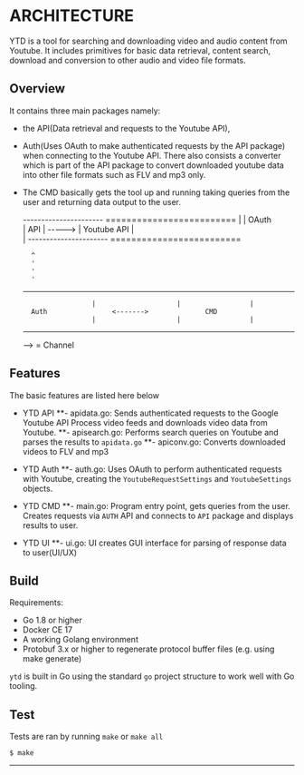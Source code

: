 # ARCHITECTURE

YTD is a tool for searching and downloading video and audio content from Youtube. It includes primitives for basic data retrieval, content search, download and conversion to other audio and video file formats. 


## Overview

It contains three main packages namely: 
* the API(Data retrieval and requests to the Youtube API), 
* Auth(Uses OAuth to make authenticated requests by the API package) when connecting to the Youtube API. There also consists a converter which is part of the API package to convert downloaded youtube data into other file formats such as FLV and mp3 only. 
* The CMD basically gets the tool up and running taking queries from the user and returning data output to the user.

  ----------------------          =========================
  |
  |						  OAuth		
  |   API               |  -----> |	   Youtube API
  |						  
  |
  ----------------------          =========================

		^
		'
		'
		'
		
		
   ---------------------					-------------------
   					   |					|				  |
   		Auth				<------->              CMD
   					   |				    |                 |
   ---------------------                    -------------------

	--> = Channel

	
## Features

The basic features are listed here below

* YTD API
 **- apidata.go:	Sends authenticated requests to the Google Youtube API
 					Process video feeds and downloads video data from Youtube.
 **- apisearch.go:	Performs search queries on Youtube and parses the results to `apidata.go`
 **- apiconv.go:	Converts downloaded videos to FLV and mp3
 
* YTD Auth
 **- auth.go:	Uses OAuth to perform authenticated requests with Youtube, creating the `YoutubeRequestSettings` and `YoutubeSettings` objects.

* YTD CMD
 **- main.go:	Program entry point, gets queries from the user.
 				Creates requests via `AUTH` API and connects to `API` package and displays results to user.

* YTD UI
 **- ui.go:		UI creates GUI interface for parsing of response data to user(UI/UX)


## Build

Requirements:

* Go 1.8 or higher
* Docker CE 17
* A working Golang environment
* Protobuf 3.x or higher to regenerate protocol buffer files (e.g. using make generate)

`ytd` is built in Go using the standard `go` project structure to work well with Go tooling.


## Test

Tests are ran by running `make` or `make all`

```
$ make
```
---
